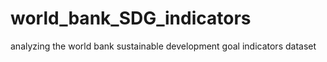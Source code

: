 # world_bank_SDG_indicators
analyzing the world bank sustainable development goal indicators dataset
